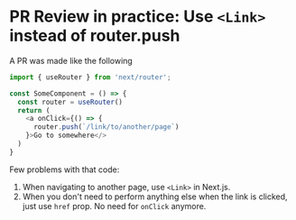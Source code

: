 # PR Review in practice: Use `<Link>` instead of router.push

A PR was made like the following

```typescript
import { useRouter } from 'next/router';

const SomeComponent = () => {
  const router = useRouter()
  return (
    <a onClick={() => {
      router.push(`/link/to/another/page`)
    }>Go to somewhere</>
  )
}
```

Few problems with that code:

1. When navigating to another page, use `<Link>` in Next.js.
2. When you don't need to perform anything else when the link is clicked, just use `href` prop. No need for `onClick` anymore.
